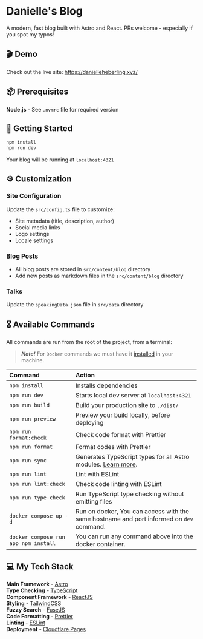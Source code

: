 # Danielle's Blog

A modern, fast blog built with Astro and React. PRs welcome - especially if you spot my typos!

## 🎬 Demo

Check out the live site: https://danielleheberling.xyz/

## 📦 Prerequisites

**Node.js** - See `.nvmrc` file for required version

## 🚀 Getting Started

```bash
npm install
npm run dev
```

Your blog will be running at `localhost:4321`

## ⚙️ Customization

### Site Configuration

Update the `src/config.ts` file to customize:

- Site metadata (title, description, author)
- Social media links
- Logo settings
- Locale settings

### Blog Posts

- All blog posts are stored in `src/content/blog` directory
- Add new posts as markdown files in the `src/content/blog` directory

### Talks

Update the `speakingData.json` file in `src/data` directory

## 🎖️ Available Commands

All commands are run from the root of the project, from a terminal:

> **_Note!_** For `Docker` commands we must have it [installed](https://docs.docker.com/engine/install/) in your machine.

| Command                              | Action                                                                                                                           |
| :----------------------------------- | :------------------------------------------------------------------------------------------------------------------------------- |
| `npm install`                        | Installs dependencies                                                                                                            |
| `npm run dev`                        | Starts local dev server at `localhost:4321`                                                                                      |
| `npm run build`                      | Build your production site to `./dist/`                                                                                          |
| `npm run preview`                    | Preview your build locally, before deploying                                                                                     |
| `npm run format:check`               | Check code format with Prettier                                                                                                  |
| `npm run format`                     | Format codes with Prettier                                                                                                       |
| `npm run sync`                       | Generates TypeScript types for all Astro modules. [Learn more](https://docs.astro.build/en/reference/cli-reference/#astro-sync). |
| `npm run lint`                       | Lint with ESLint                                                                                                                 |
| `npm run lint:check`                 | Check code linting with ESLint                                                                                                   |
| `npm run type-check`                 | Run TypeScript type checking without emitting files                                                                              |
| `docker compose up -d`               | Run on docker, You can access with the same hostname and port informed on `dev` command.                                         |
| `docker compose run app npm install` | You can run any command above into the docker container.                                                                         |

## 💻 My Tech Stack

**Main Framework** - [Astro](https://astro.build/)  
**Type Checking** - [TypeScript](https://www.typescriptlang.org/)  
**Component Framework** - [ReactJS](https://reactjs.org/)  
**Styling** - [TailwindCSS](https://tailwindcss.com/)  
**Fuzzy Search** - [FuseJS](https://fusejs.io/)  
**Code Formatting** - [Prettier](https://prettier.io/)  
**Linting** - [ESLint](https://eslint.org/)  
**Deployment** - [Cloudflare Pages](https://pages.cloudflare.com/)
